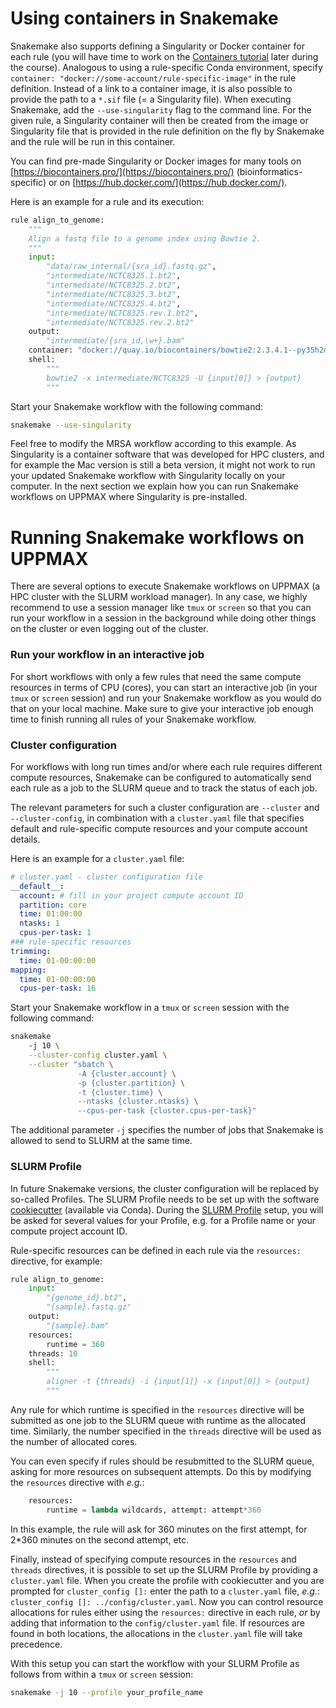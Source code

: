 # Using containers in Snakemake

Snakemake also supports defining a Singularity or Docker container for each
rule (you will have time to work on the [Containers tutorial](containers-1-introduction) 
later during the course). Analogous to using a rule-specific Conda environment, 
specify `container: "docker://some-account/rule-specific-image"` in the rule 
definition. Instead of a link to a container image, it is also possible to 
provide the path to a `*.sif` file (= a Singularity file). When executing 
Snakemake, add the `--use-singularity` flag to the command line. For the given 
rule, a Singularity container will then be created from the image or Singularity 
file that is provided in the rule definition on the fly by Snakemake and the 
rule will be run in this container.

You can find pre-made Singularity or Docker images for many tools on 
[https://biocontainers.pro/](https://biocontainers.pro/) (bioinformatics-specific) 
or on [https://hub.docker.com/](https://hub.docker.com/).

Here is an example for a rule and its execution:

```python
rule align_to_genome:
    """
    Align a fastq file to a genome index using Bowtie 2.
    """
    input:
        "data/raw_internal/{sra_id}.fastq.gz",
        "intermediate/NCTC8325.1.bt2",
        "intermediate/NCTC8325.2.bt2",
        "intermediate/NCTC8325.3.bt2",
        "intermediate/NCTC8325.4.bt2",
        "intermediate/NCTC8325.rev.1.bt2",
        "intermediate/NCTC8325.rev.2.bt2"
    output:
        "intermediate/{sra_id,\w+}.bam"
    container: "docker://quay.io/biocontainers/bowtie2:2.3.4.1--py35h2d50403_1"
    shell:
        """
        bowtie2 -x intermediate/NCTC8325 -U {input[0]} > {output}
        """
```

Start your Snakemake workflow with the following command:

```bash
snakemake --use-singularity
```

Feel free to modify the MRSA workflow according to this example. As Singularity
is a container software that was developed for HPC clusters, and for example the
Mac version is still a beta version, it might not work to run your updated
Snakemake workflow with Singularity locally on your computer.
In the next section we explain how you can run Snakemake workflows on UPPMAX
where Singularity is pre-installed.

# Running Snakemake workflows on UPPMAX

There are several options to execute Snakemake workflows on UPPMAX (a HPC
cluster with the SLURM workload manager). In any case, we highly recommend to use
a session manager like `tmux` or `screen` so that you can run your workflow in a
session in the background while doing other things on the cluster or even logging
out of the cluster.

### Run your workflow in an interactive job

For short workflows with only a few rules that need the same compute resources
in terms of CPU (cores), you can start an interactive job (in your `tmux` or
`screen` session) and run your Snakemake workflow as you would do that on your
local machine. Make sure to give your interactive job enough time to finish
running all rules of your Snakemake workflow.

### Cluster configuration

For workflows with long run times and/or where each rule requires different
compute resources, Snakemake can be configured to automatically send each rule
as a job to the SLURM queue and to track the status of each job.

The relevant parameters for such a cluster configuration are `--cluster` and
`--cluster-config`, in combination with a `cluster.yaml` file that specifies
default and rule-specific compute resources and your compute account details.

Here is an example for a `cluster.yaml` file:

```yaml
# cluster.yaml - cluster configuration file
__default__:
  account: # fill in your project compute account ID
  partition: core
  time: 01:00:00
  ntasks: 1
  cpus-per-task: 1
### rule-specific resources
trimming:
  time: 01-00:00:00
mapping:
  time: 01-00:00:00
  cpus-per-task: 16
```

Start your Snakemake workflow in a `tmux` or `screen` session with the
following command:

```bash
snakemake
    -j 10 \
    --cluster-config cluster.yaml \
    --cluster "sbatch \
               -A {cluster.account} \
               -p {cluster.partition} \
               -t {cluster.time} \
               --ntasks {cluster.ntasks} \
               --cpus-per-task {cluster.cpus-per-task}"
```

The additional parameter `-j` specifies the number of jobs that Snakemake is
allowed to send to SLURM at the same time.

### SLURM Profile

In future Snakemake versions, the cluster configuration will be replaced
by so-called Profiles. The SLURM Profile needs to be set up with the software
[cookiecutter](https://cookiecutter.readthedocs.io/en/1.7.2/) (available via Conda).
During the [SLURM Profile](https://github.com/Snakemake-Profiles/slurm) setup,
you will be asked for several values for your Profile, e.g. for a Profile name
or your compute project account ID.

Rule-specific resources can be defined in each rule via the `resources: `
directive, for example:

```python
rule align_to_genome:
    input:
        "{genome_id}.bt2",
        "{sample}.fastq.gz"
    output:
        "{sample}.bam"
    resources:
        runtime = 360
    threads: 10
    shell:
        """
        aligner -t {threads} -i {input[1]} -x {input[0]} > {output}
        """
```

Any rule for which runtime is specified in the `resources` directive will be
submitted as one job to the SLURM queue with runtime as the allocated time.
Similarly, the number specified in the `threads` directive will be used as the
number of allocated cores.

You can even specify if rules should be resubmitted to the SLURM queue,
asking for more resources on subsequent attempts. Do this by modifying the
`resources` directive with _e.g._:

```python
    resources:
        runtime = lambda wildcards, attempt: attempt*360
```

In this example, the rule will ask for 360 minutes on the first attempt,
for 2*360 minutes on the second attempt, etc.

Finally, instead of specifying compute resources in the `resources` and
`threads` directives, it is possible to set up the SLURM Profile by providing
a `cluster.yaml` file. When you create the profile with cookiecutter and you
are prompted for `cluster_config []:` enter the path to a `cluster.yaml` file,
_e.g._: `cluster_config []: ../config/cluster.yaml`. Now you can control resource
allocations for rules either using the `resources:` directive in each rule,
_or_ by adding that information to the `config/cluster.yaml` file. If resources
are found in both locations, the allocations in the `cluster.yaml` file will
take precedence.

With this setup you can start the workflow with your SLURM Profile as follows
from within a `tmux` or `screen` session:

```bash
snakemake -j 10 --profile your_profile_name
```
